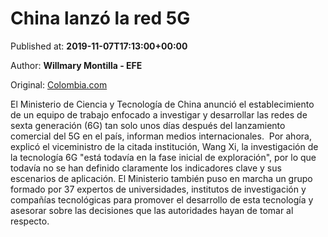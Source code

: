 
# China lanzó la red 5G

Published at: **2019-11-07T17:13:00+00:00**

Author: **Willmary Montilla - EFE**

Original: [Colombia.com](https://www.colombia.com/tecnologia/noticias/china-lanzo-la-red-5g-246793)

El Ministerio de Ciencia y Tecnología de China anunció el establecimiento de un equipo de trabajo enfocado a investigar y desarrollar las redes de sexta generación (6G) tan solo unos días después del lanzamiento comercial del 5G en el país, informan medios internacionales. 
Por ahora, explicó el viceministro de la citada institución, Wang Xi, la investigación de la tecnología 6G "está todavía en la fase inicial de exploración", por lo que todavía no se han definido claramente los indicadores clave y sus escenarios de aplicación.
El Ministerio también puso en marcha un grupo formado por 37 expertos de universidades, institutos de investigación y compañías tecnológicas para promover el desarrollo de esta tecnología y asesorar sobre las decisiones que las autoridades hayan de tomar al respecto.
